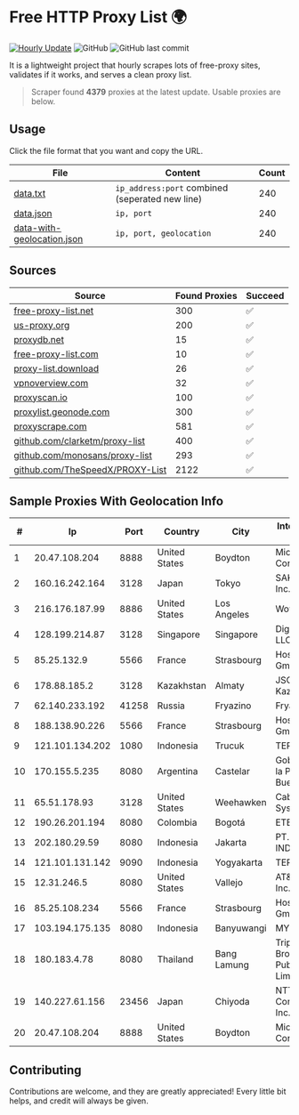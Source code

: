 
# Free HTTP Proxy List 🌍

[![Hourly Update](https://github.com/mertguvencli/http-proxy-list/actions/workflows/main.yml/badge.svg?branch=main)](https://github.com/mertguvencli/http-proxy-list/actions/workflows/main.yml)
![GitHub](https://img.shields.io/github/license/mertguvencli/http-proxy-list)
![GitHub last commit](https://img.shields.io/github/last-commit/mertguvencli/http-proxy-list)

It is a lightweight project that hourly scrapes lots of free-proxy sites, validates if it works, and serves a clean proxy list.


> Scraper found **4379** proxies at the latest update. Usable proxies are below.

## Usage

Click the file format that you want and copy the URL.


|File|Content|Count|
|----|-------|-----|
|[data.txt](https://raw.githubusercontent.com/mertguvencli/http-proxy-list/main/proxy-list/data.txt)|`ip_address:port` combined (seperated new line)|240|
|[data.json](https://raw.githubusercontent.com/mertguvencli/http-proxy-list/main/proxy-list/data.json)|`ip, port`|240|
|[data-with-geolocation.json](https://raw.githubusercontent.com/mertguvencli/http-proxy-list/main/proxy-list/data-with-geolocation.json)|`ip, port, geolocation`|240|

## Sources

|Source|Found Proxies|Succeed|
|------|-------------|-------|
|[free-proxy-list.net](https://free-proxy-list.net)|300|✅|
|[us-proxy.org](https://www.us-proxy.org)|200|✅|
|[proxydb.net](http://proxydb.net)|15|✅|
|[free-proxy-list.com](https://free-proxy-list.com/?page=&port=&type%5B%5D=http&type%5B%5D=https&up_time=0&search=Search)|10|✅|
|[proxy-list.download](https://www.proxy-list.download/HTTP)|26|✅|
|[vpnoverview.com](https://vpnoverview.com/privacy/anonymous-browsing/free-proxy-servers)|32|✅|
|[proxyscan.io](https://www.proxyscan.io)|100|✅|
|[proxylist.geonode.com](https://proxylist.geonode.com/api/proxy-list?limit=300&page=1&sort_by=lastChecked&sort_type=desc&protocols=http,https)|300|✅|
|[proxyscrape.com](https://api.proxyscrape.com/v2/?request=displayproxies&protocol=http&timeout=10000&country=all&ssl=all&anonymity=all)|581|✅|
|[github.com/clarketm/proxy-list](https://raw.githubusercontent.com/clarketm/proxy-list/master/proxy-list-raw.txt)|400|✅|
|[github.com/monosans/proxy-list](https://raw.githubusercontent.com/monosans/proxy-list/main/proxies/http.txt)|293|✅|
|[github.com/TheSpeedX/PROXY-List](https://raw.githubusercontent.com/TheSpeedX/PROXY-List/master/http.txt)|2122|✅|


## Sample Proxies With Geolocation Info

|#|Ip|Port|Country|City|Internet Service Provider|
|-|--|----|-------|----|-------------------------|
|1|20.47.108.204|8888|United States|Boydton|Microsoft Corporation|
|2|160.16.242.164|3128|Japan|Tokyo|SAKURA Internet Inc.|
|3|216.176.187.99|8886|United States|Los Angeles|Wowrack.com|
|4|128.199.214.87|3128|Singapore|Singapore|DigitalOcean, LLC|
|5|85.25.132.9|5566|France|Strasbourg|Host Europe GmbH|
|6|178.88.185.2|3128|Kazakhstan|Almaty|JSC Kazakhtelecom|
|7|62.140.233.192|41258|Russia|Fryazino|Fryazino.net|
|8|188.138.90.226|5566|France|Strasbourg|Host Europe GmbH|
|9|121.101.134.202|1080|Indonesia|Trucuk|TERABIT|
|10|170.155.5.235|8080|Argentina|Castelar|Gobernacion de la Provincia de Buenos Aires|
|11|65.51.178.93|3128|United States|Weehawken|Cablevision Systems Corp.|
|12|190.26.201.194|8080|Colombia|Bogotá|ETB - Colombia|
|13|202.180.29.59|8080|Indonesia|Jakarta|PT. HIPERNET INDODATA|
|14|121.101.131.142|9090|Indonesia|Yogyakarta|TERABIT|
|15|12.31.246.5|8080|United States|Vallejo|AT&T Services, Inc.|
|16|85.25.108.234|5566|France|Strasbourg|Host Europe GmbH|
|17|103.194.175.135|8080|Indonesia|Banyuwangi|MYNET|
|18|180.183.4.78|8080|Thailand|Bang Lamung|Triple T Broadband Public Company Limited|
|19|140.227.61.156|23456|Japan|Chiyoda|NTT PC Communications, Inc.|
|20|20.47.108.204|8888|United States|Boydton|Microsoft Corporation|



## Contributing

Contributions are welcome, and they are greatly appreciated! Every
little bit helps, and credit will always be given.

